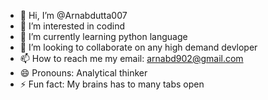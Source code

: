 - 👋 Hi, I’m @Arnabdutta007
- 👀 I’m interested in codind
- 🌱 I’m currently learning python language
- 💞️ I’m looking to collaborate on any high demand devloper
- 📫 How to reach me my email: arnabd902@gmail.com
- 😄 Pronouns: Analytical thinker
- ⚡ Fun fact: My brains has to many tabs open

<!---
Arnabdutta007/Arnabdutta007 is a ✨ special ✨ repository because its `README.md` (this file) appears on your GitHub profile.
You can click the Preview link to take a look at your changes.
--->

